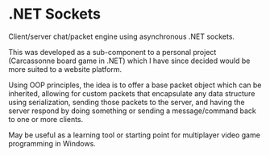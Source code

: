 .NET Sockets
============

Client/server chat/packet engine using asynchronous .NET sockets.

This was developed as a sub-component to a personal project (Carcassonne board game in .NET) which I have since decided would be more suited to a website platform.

Using OOP principles, the idea is to offer a base packet object which can be inherited, allowing for custom packets that encapsulate any data structure using serialization, sending those packets to the server, and having the server respond by doing something or sending a message/command back to one or more clients.

May be useful as a learning tool or starting point for multiplayer video game programming in Windows.
